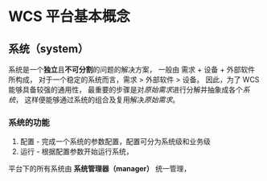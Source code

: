 # WCS 平台基本概念

## 系统（system）

系统是一个**独立**且**不可分割**的问题的解决方案，
一般由 需求 + 设备 + 外部软件 所构成，
对于一个稳定的系统而言，需求 > 外部软件 > 设备。
因此，为了 WCS 能够具备较强的通用性，
最重要的步骤是对*原始需求*进行分解并抽象成各个*系统*，
这样便能够通过系统的组合及复用解决*原始需求*。

### 系统的功能

1. 配置 - 完成一个系统的参数配置，配置可分为系统级和业务级
2. 运行 - 根据配置参数开始运行系统，

平台下的所有系统由 **系统管理器（manager）** 统一管理，
